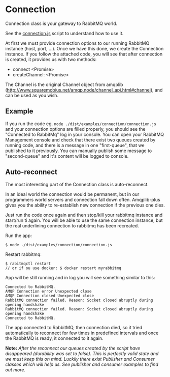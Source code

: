 # Connection

Connection class is your gateway to RabbitMQ world.

See the [connection.js](connection.js) script to understand how to use it.

At first we must provide connection options to our running RabbitMQ instance (host, port, ...).
Once we have this done, we create the Connection instance.
If you follow the attached code, you will see that after connection is created, it provides us with two methods:
 - connect <Promise<Connection>>
 - createChannel: <Promise<Channel>>
 
The Channel is the original Channel object from amqplib (http://www.squaremobius.net/amqp.node/channel_api.html#channel), and can be used as you wish.

## Example

If you run the code eg. `node ./dist/examples/connection/connection.js` and your connection options are filled properly, you should see the "Connected to RabbitMq" log in your console.
You can open your RabbitMQ Management console and check that there exist two queues created by running code, and there is a message in one "first-queue", that we published to it previously.
You can manually publish some message to "second-queue" and it's content will be logged to console.

## Auto-reconnect
The most interesting part of the Connection class is auto-reconnect.

In an ideal world the connection would be permanent, but in our programmers world servers and connection fall down often.
Amqplib-plus gives you the ability to re-establish new connection if the previous one dies.

Just run the code once again and then stop/kill your rabbitmq instance and start/run ti again.
You will be able to use the same connection instance, but the real underlining connection to rabbitmq has been recreated. 

Run the app:

````$ node ./dist/examples/connection/connection.js````

Restart rabbitmq:
```
$ rabitmqctl restart
// or if ou use docker: $ docker restart myrabbitmq
```

App will be still running and in log you will see something similar to this:
```
Connected to RabbitMQ.
AMQP Connection error Unexpected close
AMQP Connection closed Unexpected close
RabbitMQ connection failed. Reason: Socket closed abruptly during opening handshake
RabbitMQ connection failed. Reason: Socket closed abruptly during opening handshake
Connected to RabbitMQ.
```

The app connected to RabbitMQ, then connection died, so it tried automatically to reconnect for few times in predefined intervals and
once the RabbitMQ is ready, it connected to it again.

**Note:** 
_After the reconnect our queues created by the script have disappeared (durability was set to false).
This is perfectly valid state and we must keep this on mind. Luckily there exist Publisher and Consumer classes which will help us.
See publisher and consumer examples to find out more._ 
 
